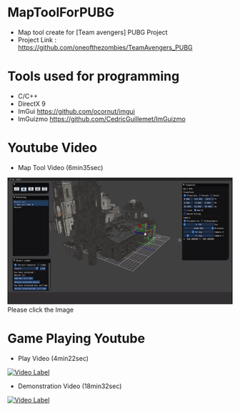 # MapToolForPUBG
- Map tool create for [Team avengers] PUBG Project
- Project Link : https://github.com/oneofthezombies/TeamAvengers_PUBG

# Tools used for programming
- C/C++
- DirectX 9
- ImGui https://github.com/ocornut/imgui
- ImGuizmo https://github.com/CedricGuillemet/ImGuizmo

# Youtube Video
- Map Tool Video (6min35sec)

[![Video Label](https://github.com/johngamecoder/MapToolForPUBG/blob/master/PUBG%EB%A7%B5%ED%88%B4.png)](https://youtu.be/G8EO_M4ph68)
Please click the Image

# Game Playing Youtube
- Play Video (4min22sec)

[![Video Label](http://img.youtube.com/vi/Anu5nLHhWZY/0.jpg)](https://youtu.be/Anu5nLHhWZY)


- Demonstration Video (18min32sec)

[![Video Label](http://img.youtube.com/vi/Nr4cj6VqXCM/0.jpg)](https://youtu.be/Nr4cj6VqXCM)
